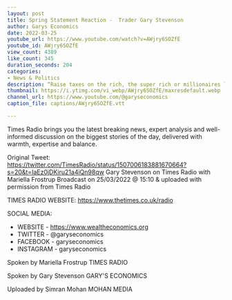 ```yaml
---
layout: post
title: Spring Statement Reaction -  Trader Gary Stevenson
author: Garys Economics
date: 2022-03-25
youtube_url: https://www.youtube.com/watch?v=AWjry6SOZfE
youtube_id: AWjry6SOZfE
view_count: 4389
like_count: 345
duration_seconds: 204
categories:
- News & Politics
description: “Raise taxes on the rich, the super rich or millionaires like me, or millionaires like Rishi himself, so that we can support the ordinary, hard working families of this country.” Former trader turned inequality economist @GarysEconomics tells Times Radio he wants to pay more tax on his wealth.
thumbnail: https://i.ytimg.com/vi_webp/AWjry6SOZfE/maxresdefault.webp
channel_url: https://www.youtube.com/@garyseconomics
caption_file: captions/AWjry6SOZfE.vtt

---
```


Times Radio brings you the latest breaking news, expert analysis and well-informed discussion on the biggest stories of the day, delivered with warmth, expertise and balance.


Original Tweet: https://twitter.com/TimesRadio/status/1507006183881670664?s=20&t=IaEz0jDKiru21a4iQn98qw
Gary Stevenson on Times Radio with Mariella Frostrup
Broadcast on 25/03/2022 @ 15:10 & uploaded with permission from Times Radio

TIMES RADIO WEBSITE: https://www.thetimes.co.uk/radio


SOCIAL MEDIA:
- WEBSITE - https://www.wealtheconomics.org
- TWITTER - @garyseconomics
- FACEBOOK - garyseconomics
- INSTAGRAM - garyseconomics


Spoken by Mariella Frostrup
TIMES RADIO


Spoken by Gary Stevenson
GARY'S ECONOMICS


Uploaded by Simran Mohan 
MOHAN MEDIA
